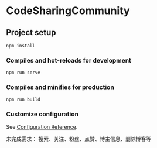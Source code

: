 # CodeSharingCommunity

## Project setup
```
npm install
```

### Compiles and hot-reloads for development
```
npm run serve
```

### Compiles and minifies for production
```
npm run build
```

### Customize configuration
See [Configuration Reference](https://cli.vuejs.org/config/).

未完成需求：
    搜索、关注、粉丝、点赞、博主信息、删除博客等
